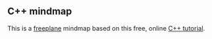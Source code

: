C++ mindmap
------------------------------

This is a [freeplane](https://www.freeplane.org/wiki/index.php/Main_Page) mindmap based on this free, online [C++ tutorial](http://www.learncpp.com/).
